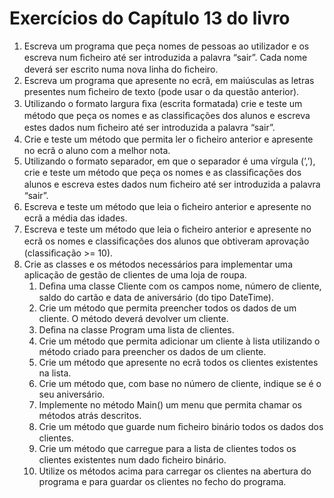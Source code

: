 # Exercícios do Capítulo 13 do livro

1. Escreva um programa que peça nomes de pessoas ao utilizador e os escreva num ﬁcheiro até ser introduzida a palavra “sair”. Cada nome deverá ser escrito numa nova
linha do ﬁcheiro.
2. Escreva um programa que apresente no ecrã, em maiúsculas as letras presentes num ﬁcheiro de texto (pode usar o da questão anterior).
3. Utilizando o formato largura ﬁxa (escrita formatada) crie e teste um método que peça os nomes e as classiﬁcações dos alunos e escreva estes dados num ﬁcheiro até ser
introduzida a palavra “sair”.
4. Crie e teste um método que permita ler o ﬁcheiro anterior e apresente no ecrã o aluno com a melhor nota.
5. Utilizando o formato separador, em que o separador é uma vírgula (’,’), crie e teste um método que peça os nomes e as classiﬁcações dos alunos e escreva estes dados num
ﬁcheiro até ser introduzida a palavra “sair”.
6. Escreva e teste um método que leia o ﬁcheiro anterior e apresente no ecrã a média das idades.
7. Escreva e teste um método que leia o ﬁcheiro anterior e apresente no ecrã os nomes e classiﬁcações dos alunos que obtiveram aprovação (classiﬁcação >= 10).
8. Crie as classes e os métodos necessários para implementar uma aplicação de gestão de clientes de uma loja de roupa.
    1. Deﬁna uma classe Cliente com os campos nome, número de cliente, saldo do cartão e data de aniversário (do tipo DateTime).
    2. Crie um método que permita preencher todos os dados de um cliente. O método deverá devolver um cliente.
    3. Deﬁna na classe Program uma lista de clientes.
    4. Crie um método que permita adicionar um cliente à lista utilizando o método criado para preencher os dados de um cliente.
    5. Crie um método que apresente no ecrã todos os clientes existentes na lista.
    6. Crie um método que, com base no número de cliente, indique se é o seu aniversário.
    7. Implemente no método Main() um menu que permita chamar os métodos atrás descritos.
    8. Crie um método que guarde num ﬁcheiro binário todos os dados dos clientes.
    9. Crie um método que carregue para a lista de clientes todos os clientes existentes num dado ﬁcheiro binário.
    10. Utilize os métodos acima para carregar os clientes na abertura do programa e para guardar os clientes no fecho do programa.
